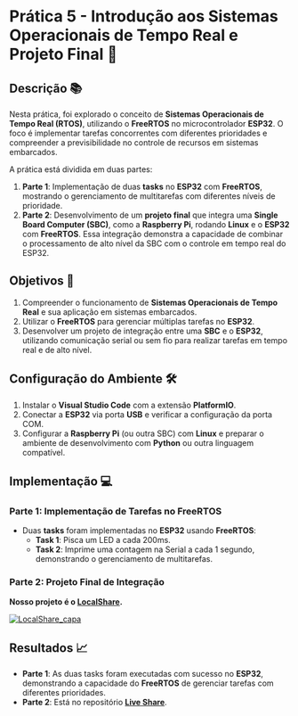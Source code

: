 # Prática 5 - Introdução aos Sistemas Operacionais de Tempo Real e Projeto Final 🚀

## Descrição 📚

Nesta prática, foi explorado o conceito de **Sistemas Operacionais de Tempo Real (RTOS)**, utilizando o **FreeRTOS** no microcontrolador **ESP32**. O foco é implementar tarefas concorrentes com diferentes prioridades e compreender a previsibilidade no controle de recursos em sistemas embarcados.

A prática está dividida em duas partes:

1. **Parte 1**: Implementação de duas **tasks** no **ESP32** com **FreeRTOS**, mostrando o gerenciamento de multitarefas com diferentes níveis de prioridade.
2. **Parte 2**: Desenvolvimento de um **projeto final** que integra uma **Single Board Computer (SBC)**, como a **Raspberry Pi**, rodando **Linux** e o **ESP32** com **FreeRTOS**. Essa integração demonstra a capacidade de combinar o processamento de alto nível da SBC com o controle em tempo real do ESP32.

## Objetivos 🎯

1. Compreender o funcionamento de **Sistemas Operacionais de Tempo Real** e sua aplicação em sistemas embarcados.
2. Utilizar o **FreeRTOS** para gerenciar múltiplas tarefas no **ESP32**.
3. Desenvolver um projeto de integração entre uma **SBC** e o **ESP32**, utilizando comunicação serial ou sem fio para realizar tarefas em tempo real e de alto nível.

## Configuração do Ambiente 🛠️

1. Instalar o **Visual Studio Code** com a extensão **PlatformIO**.
2. Conectar a **ESP32** via porta **USB** e verificar a configuração da porta COM.
3. Configurar a **Raspberry Pi** (ou outra SBC) com **Linux** e preparar o ambiente de desenvolvimento com **Python** ou outra linguagem compatível.

## Implementação 💻

### Parte 1: Implementação de Tarefas no FreeRTOS

- Duas **tasks** foram implementadas no **ESP32** usando **FreeRTOS**:
  - **Task 1**: Pisca um LED a cada 200ms.
  - **Task 2**: Imprime uma contagem na Serial a cada 1 segundo, demonstrando o gerenciamento de multitarefas.

### Parte 2: Projeto Final de Integração

**Nosso projeto é o [**LocalShare**](https://github.com/ikuyorih9/LocalShare).**

[![LocalShare_capa](https://github.com/user-attachments/assets/6fbdff6e-75de-410b-9383-fa7181344ce6)](https://github.com/ikuyorih9/LocalShare)

## Resultados 📈

- **Parte 1**: As duas tasks foram executadas com sucesso no **ESP32**, demonstrando a capacidade do **FreeRTOS** de gerenciar tarefas com diferentes prioridades.
- **Parte 2**: Está no repositório [**Live Share**](https://github.com/ikuyorih9/LocalShare).
